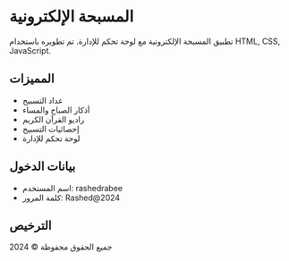 # المسبحة الإلكترونية

تطبيق المسبحة الإلكترونية مع لوحة تحكم للإدارة. تم تطويره باستخدام HTML, CSS, JavaScript.

## المميزات
- عداد التسبيح
- أذكار الصباح والمساء
- راديو القرآن الكريم
- إحصائيات التسبيح
- لوحة تحكم للإدارة

## بيانات الدخول
- اسم المستخدم: rashedrabee
- كلمة المرور: Rashed@2024

## الترخيص
جميع الحقوق محفوظة © 2024
